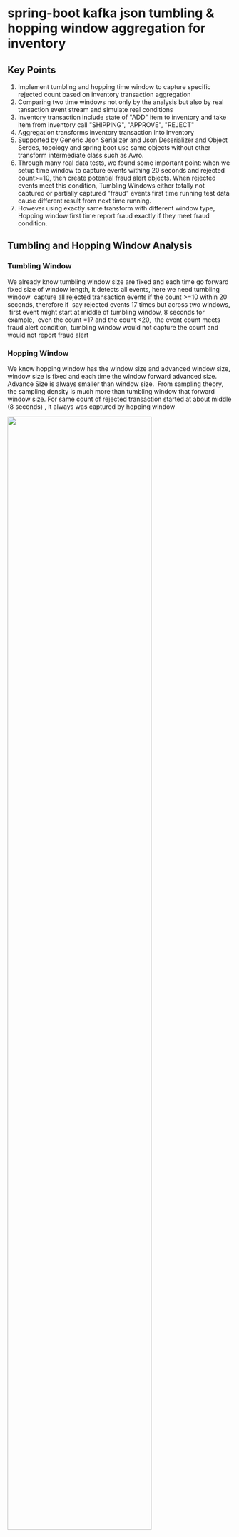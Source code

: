 # spring-boot kafka json tumbling & hopping window aggregation for inventory
## Key Points
  1. Implement tumbling and hopping time window to capture specific rejected count based on inventory transaction aggregation 
  2. Comparing two time windows not only by the analysis but also by real tansaction event stream and simulate real conditions 
  3. Inventory transaction include state of "ADD" item to inventory and take item from inventory call "SHIPPING", "APPROVE", 
     "REJECT"
  5. Aggregation transforms inventory transaction into inventory
  6. Supported by Generic Json Serializer and Json Deserializer and Object Serdes, topology and spring boot use same objects 
     without other transform intermediate class such as Avro.
  7. Through many real data tests, we found some important point: when we setup time window to capture events withing 20 
     seconds and rejected count>=10, then create potential fraud alert objects. When rejected events meet this condition, 
     Tumbling Windows either totally not captured or partially captured "fraud" events first time running test data cause 
     different result from next time running.
  8. However using exactly same transform with different window type, Hopping window first time report fraud exactly if they 
     meet fraud condition.
 
     
## Tumbling and Hopping Window Analysis
 
### Tumbling Window

   We already know tumbling window size are fixed and each time go forward fixed size of window length, it detects all events, here 
   we need tumbling window  capture all rejected transaction events if the count >=10 within 20 seconds, therefore if  say rejected 
   events 17 times but across two windows,  first event might start at middle of tumbling window, 8 seconds for example,  even the 
   count =17 and the count <20,  the event count meets fraud alert condition, tumbling window would not capture the count and would 
   not report fraud alert



### Hopping Window

  We know hopping window has the window size and advanced window size, window size is fixed and each time the window forward 
  advanced size. Advance Size is always smaller than window size.  From sampling theory, the sampling density is much more than 
  tumbling window that forward window size.
  For same count of rejected transaction started at about middle (8 seconds) , it always was captured by hopping window
  
  <img src="images/two-type-of-time-windows.png" width="80%" height="80%">

## Data Flow Chart
  
  <img src="images/work-flow-chart.png" width="80%" height="80%">
 
  
## System configuration and Settings 
## Project Structure
  We create one project container modules, one module contains hopping window kstream processor and another module is tumbling window
  processor. each modules are mostly same except the kstream processors. 
  Under main project directory (spring-boot-kafka-json-tumbling-hopping-window-aggregation-inventory), we have docker-compose.yml
  and restart.sh, run restart.sh to start docker-container 
  
  <img src="images/project-structure-two-modules.png" width="35%" height="35%">
  
    
  
  
## docker-compose.yml

   We need to enphase two points of docker-compose.yml, 
   1. We set KAFKA_ADVERTISED_LISTENERS: PLAINTEXT://localhost:9092, and expose 9092, in our code we alse use thus external same host
      as bootstrap-server because we find spring boot @Kafkalistener of consumer, not care boostrap-server configure, only point 
      localhost:9092, when I use localhost:29092, it issued "127.0.0.1:9092 Node -1, broker connection refused" error message
   2. We need set kafka network explicity name, here is "kafka_same_host_net", otherwise docker compose take current directory
      spring-boot-kafka-json-tumbling-hopping-window-aggregation-inventory-default as network name, when we start similiar docker-
      compose.yml in different diectory name, it complained spring-boot-kafka-json-tumbling-hopping-window-aggregation-inventory-
      default not found , refuse start 
   
            version: '3'
            services:
              zookeeper:
                image: confluentinc/cp-zookeeper:6.0.0
                hostname: zookeeper
                container_name: zookeeper
                ports:
                  - "32181:32181"
                environment:
                  ZOOKEEPER_CLIENT_PORT: 32181
                  ZOOKEEPER_TICK_TIME: 2000
                networks:
                  - kafka_network
              kafka:
                image: confluentinc/cp-enterprise-kafka:6.0.0
                hostname: kafka
                container_name: kafka
                depends_on:
                  - zookeeper
                ports:
                  - "29092:29092"
                  - "9092:9092"
                environment:
                  KAFKA_BROKER_ID: 1
                  KAFKA_ZOOKEEPER_CONNECT: 'zookeeper:32181'
                  KAFKA_LISTENER_SECURITY_PROTOCOL_MAP: PLAINTEXT:PLAINTEXT,PLAINTEXT_HOST:PLAINTEXT
                  KAFKA_ADVERTISED_LISTENERS: PLAINTEXT://localhost:9092,PLAINTEXT_HOST://localhost:29092
                  KAFKA_OFFSETS_TOPIC_REPLICATION_FACTOR: 1
                  KAFKA_GROUP_INITIAL_REBALANCE_DELAY_MS: 0
                  KAFKA_TRANSACTION_STATE_LOG_MIN_ISR: 1
                  KAFKA_TRANSACTION_STATE_LOG_REPLICATION_FACTOR: 1
                networks:
                  - kafka_network

            networks:
              kafka_network:
                name: kafka_same_host_net
                
### Confluent Zookeeper and Kafka Docker Container

  <img src="images/confluent-zookeeper-kafka-docker-container.png" width="80%" height="80%">
  
## Data Modeling
   
### InventoryTransaction class
    Two states need us pay attention. First state is TranscationRequestState, If add item to inventory call ADD and take away and 
    ship to customer, call SHIPPING, second InventoryTransactionState, when create a transaction, state is CREATE, when aggregator
    call "processTransaction" , if trnsaction is SHIPPING request state and inventory quantity is not enough, transaction will be 
    "REJECT" state
   
        @Data
        @NoArgsConstructor
        @AllArgsConstructor
        @Builder
        @ToString
        public class InventoryTransaction {

            private Long itemId;
            private String itemName;
            private Long quantity;
            private BigDecimal price = BigDecimal.ZERO;
            private Integer count;

            @JsonFormat(shape = JsonFormat.Shape.STRING,
                        pattern = "dd-MM-yyyy hh:mm:ss")
            public Date time;
            @Builder.Default
            public InventoryTransactionState state = InventoryTransactionState.CREATED;

            public TransactionRequestState transactionRequest;

            public static enum InventoryTransactionState {
                CREATED, APPROVED, REJECTED
            }
            public static enum TransactionRequestState {
                ADD,SHIPPING
            }
        }
    
### Inventory class
   
  In inventory method processTransaction(), it sets current transaction to lastTransaction, and then check if transaction 
  request state is SHIPPING and the quantity > inventory balance quantity then set the inventoryTransactionState as "REJECT"
  if the quantity <= inventory quantity, then inventory quantity minus transaction quantity. if request state is ADD, add anyway
  
  
          @Data
          @AllArgsConstructor
          @Builder
          @ToString
          public class Inventory {

              private Long itemId;
              private String itemName;
              private Long quantity;
              private BigDecimal price = BigDecimal.ZERO;

              @JsonFormat(shape = JsonFormat.Shape.STRING,
                      pattern = "dd-MM-yyyy hh:mm:ss")
              private Date lastUpdate;
              private InventoryTransaction latestTransaction;

              public Inventory() {
                  this.itemId=0l;
                  this.itemName="";
                  this.quantity=0L;
                  this.price = BigDecimal.ZERO;
                  this.latestTransaction=null;

              }
              public Inventory processTransaction(InventoryTransaction inventoryTransaction) {

                   setInventory(inventoryTransaction);

                  if (inventoryTransaction.transactionRequest==InventoryTransaction.TransactionRequestState.SHIPPING) {
                      // shipping item from inventory
                      if (this.quantity < inventoryTransaction.getQuantity()) {
                          this.latestTransaction.setState(InventoryTransaction.InventoryTransactionState.REJECTED);
                      } else {
                          this.latestTransaction.setState(InventoryTransaction.InventoryTransactionState.APPROVED);
                          this.quantity-= inventoryTransaction.getQuantity()==null ? 0:inventoryTransaction.getQuantity();
                      }
                  } else if (inventoryTransaction.transactionRequest==InventoryTransaction.TransactionRequestState.ADD){
                      // add item to inventory
                      this.quantity+=inventoryTransaction.getQuantity()==null ? 0:inventoryTransaction.getQuantity();
                      this.latestTransaction.setState(InventoryTransaction.InventoryTransactionState.APPROVED);
                  }
                  return this;
              }
              public void setInventory(InventoryTransaction transaction) {
                  this.itemId= transaction.getItemId();
                  this.itemName = transaction.getItemName();
                  this.price = transaction.getPrice();
                  this.lastUpdate=transaction.getTime();
                  this.latestTransaction = transaction;
              }
          }
          
### Potential Fraud Alert Class
        @Data
        @NoArgsConstructor
        @AllArgsConstructor
        public class PotentialFraudAlert {
            private Long itemId;
            private Long rejectedTransactionCount;
            private String message;
        }


## Detail Topology of Aggregation & Time Window 

  This part is core of this project. Basic logic is that consumed the transaction event stream, submitted the transaction to
  inventory, filter the rejected transactions and sink to rejected topic, applied time window, within 20 seconds, if rejected 
  transactions count>=10, create potential fraud alert objects and sink to fraud alert topic
  
  Following is detail topology flow
  
  <img src="images/topology-for-kstream-processor.png" width="90%" height="90%">
    
### Topology code as following 
  
### Inventory Hopping window kstream process  

            @EnableKafkaStreams
            @EnableKafka
            @Configuration
            @Slf4j
            public class InventoryHoppingWindowProcessor {

                @Bean
                @DependsOn(KafkaStreamsDefaultConfiguration.DEFAULT_STREAMS_CONFIG_BEAN_NAME)
                public KStream<Long, Inventory> kStream(StreamsBuilder streamsBuilder) {


                    KStream<Long, InventoryTransaction> inventoryTransactionKStream = 
                    streamsBuilder.stream(Constants.INVENTORY_TRANSACTIONS,
                            Consumed.with(Serdes.Long(), InventoryTransactionSerdes.serdes())
                                    .withTimestampExtractor(new TransactionTimeExtractor()));


                    KStream<Long, Inventory> inventoryKStream =
                            inventoryTransactionKStream.groupByKey()
                                    .aggregate(()->new Inventory(),
                                            (key, value, aggregate) -> {
                                                aggregate.processTransaction(value);
                                                return aggregate;
                                            },
                                            Materialized.with(Serdes.Long(), InventorySerdes.serdes())
                                    )
                                    .toStream();
    
                    inventoryKStream.to(Constants.INVENTORY, Produced.with(Serdes.Long(), InventorySerdes.serdes()));

                    KStream<Long, InventoryTransaction> rejectedTransactionStream = inventoryKStream
                            .mapValues((readOnlyKey,value)->value.getLatestTransaction())
                            .filter((kay,value)->value.state== InventoryTransaction.InventoryTransactionState.REJECTED);


                    rejectedTransactionStream
                            .to(Constants.REJECTED_TRANSACTIONS, Produced.with(Serdes.Long(), 
                            InventoryTransactionSerdes.serdes()));

                    Duration hoppingWindowSize = Duration.ofSeconds(20L);
                    Duration advanceWindowSize = Duration.ofSeconds(2L);
                    rejectedTransactionStream
                            .groupByKey()
                            .windowedBy(TimeWindows.of(hoppingWindowSize).advanceBy(advanceWindowSize).grace(Duration.ofSeconds(0)))
                            .count()
                            .suppress(untilWindowCloses(unbounded()))
                            .toStream()
                            .map((key,value)-> KeyValue.pair(key.key(),value))
                             .filter((key,value)->value>=10)
                            .peek(((key,value)->log.info("Peek Within 20 seconds and rejected times>=10 ,Hopping Window captured 
                            rejected inventory transactions as itemId {},  Count {}",key,value)))
                            .mapValues((key,value)->new PotentialFraudAlert(key,value,String.format("Hopping Window captured Potential 
                            Fraud Alerts as itemId %s Count %d",key,value)))
                            .to(Constants.POTENTIAL_FRAUD_ALERT,Produced.with(Serdes.Long(), PotentialFraudAlertSerdes.serdes()));
                    return inventoryKStream;
                }
            }
  
### Inventory Tumbling window kstream processor

   
   Ignore same parts as hopping window, only show time window code section as following 
   
   
   ...........
   
                 Duration tumblingWindowSize = Duration.ofSeconds(20L);
                rejectedTransactionStream
                        .groupByKey()
                        // tumbling window setting 20 second and grace means consider latency of system or network
                        .windowedBy(TimeWindows.of(tumblingWindowSize).grace(Duration.ofSeconds(0)))
                        .count()
                        .suppress(untilWindowCloses(unbounded()))
                        .toStream()
                        .map((key,value)-> KeyValue.pair(key.key(),value))
                        .filter((key,value)->value>=10)
                        .peek(((key,value)->log.info("Within 20 seconds and rejected times>=10 ,Tumbling Window captured rejected 
                        inventory transactions as itemId {},  Count {}",key,value)))
                        .mapValues((key,value)->new PotentialFraudAlert(key,value,String.format("Within 20 seconds and rejected 
                        times>=10, Tumbling Window captured rejected inventory transactions as itemId %s Count %d",key,value)))
                        .to(Constants.POTENTIAL_FRAUD_ALERT,Produced.with(Serdes.Long(), PotentialFraudAlertSerdes.serdes()));

              return inventoryKStream;
          }
  
## Inventory Transaction Service for Restful API

   We map inventoryTransactionDto to inventoryTransaction, here round 2 decimals of Double price wben convert Double to BigDecimal
   price. 
   
              @Service
              public class InventoryTransactionService {
                  public InventoryTransaction toInventoryTransaction(InventoryTransactionDto inventoryTransactionDto) {
                      InventoryTransaction.TransactionRequestState requestState;
                      if (inventoryTransactionDto.requestState.equalsIgnoreCase("ADD")) {
                          requestState = InventoryTransaction.TransactionRequestState.ADD;
                      } else if (inventoryTransactionDto.requestState.equalsIgnoreCase("SHIPPING")) {
                          requestState = InventoryTransaction.TransactionRequestState.SHIPPING;
                      } else {
                          throw new RuntimeException("must specify request state \"Add\" or \"SHOPPING\"");
                      }
                      if (inventoryTransactionDto.getPrice() == null) {
                          throw new RuntimeException("Price is required!");
                      }
                      if (inventoryTransactionDto.getQuantity() == null) {
                          throw new RuntimeException("Quantity is required!");
                      }
                      // keep two decimals only
                      BigDecimal price = new BigDecimal(inventoryTransactionDto.getPrice());
                      price = price.setScale(2, BigDecimal.ROUND_HALF_EVEN);
                      InventoryTransaction InventoryTransaction = 
                      com.kafka.inventory.time.window.aggregate.model.InventoryTransaction.builder()
                              .itemId(inventoryTransactionDto.getItemId())
                              .transactionRequest(requestState)
                              .price(price)
                              .quantity(Long.valueOf(inventoryTransactionDto.getQuantity()))
                              .itemName(inventoryTransactionDto.getItemName())
                              .time(new Date())
                              .build();
                      return InventoryTransaction;
                  }
              }
              
### InventoryTransactionDto 

          @Data
          @NoArgsConstructor
          @AllArgsConstructor
          @Builder
          public class InventoryTransactionDto {
              private Long itemId;
              private String itemName;
              private Long quantity;
              private Double price;
              public String requestState;
          }
          
### Simulating 105 rejected transcation service

            @Service
            public class TestTimeWindowService {

                public List<InventoryTransaction> testTumblingWindowFraud() {
                    int times = 105; ;   //   105 times rejected Transactions
                    BigDecimal price = new BigDecimal(239.99);
                    price = price.setScale(2, BigDecimal.ROUND_HALF_EVEN);
                    List<InventoryTransaction> list = new ArrayList<>();
                    for (int i = 0; i<times;i++) {
                        InventoryTransaction inventoryTransaction= InventoryTransaction.builder()
                                .itemId(10021L)
                                .count(i+1)
                                .price(price)
                                .transactionRequest(InventoryTransaction.TransactionRequestState.SHIPPING)
                                .quantity((long) (2000+Math.random()*1000))
                                .itemName("iWatch")
                                .time(new Date())
                                .build();
                        list.add( inventoryTransaction);
                    }
                    return list;
                }
            }
            
## Restful API and test data    

   Below important point is that before we send bunch of inventoryTransaction, we make 1 second sleep, simulate send transaction once   
   per second, means that we send more ten of transactions within 20 seconds , which expects to be captured by 20 second time window
   
                @RestController
                @RequestMapping("/inventory")
                @RequiredArgsConstructor
                public class TranscationController {

                    private final SendInventoryTransaction sendInventoryTransaction;
                    private final InventoryTransactionService inventoryTransactionService;
                    private final TestTimeWindowService testTimeWindowService;
                    
                    @PostMapping("/transaction")
                    public InventoryTransaction InventoryTransaction(@RequestBody InventoryTransactionDto inventoryTransactionDto) {
                        InventoryTransaction inventoryTransaction = 
                        inventoryTransactionService.toInventoryTransaction(inventoryTransactionDto);
                        sendInventoryTransaction.SendInventoryTransaction(inventoryTransaction);
                        return inventoryTransaction;
                    }

                    @PostMapping("/transactions")
                    public List<InventoryTransactionDto> InventoryTransaction(@RequestBody List<InventoryTransactionDto> 
                    inventoryTransactionDtos) {
                        inventoryTransactionDtos.forEach(inventoryTransactionDto -> {
                            try {
                                Thread.sleep(1000);
                            } catch (InterruptedException e) {
                            }
                            InventoryTransaction inventoryTransaction = 
                            inventoryTransactionService.toInventoryTransaction(inventoryTransactionDto);
                            sendInventoryTransaction.SendInventoryTransaction(inventoryTransaction);
                        });
                        return inventoryTransactionDtos;
                    }

                    @GetMapping("/potentialFraud")
                    public List<InventoryTransaction> potentialFraud() {
                        List<InventoryTransaction> inventoryTransactions = testTimeWindowService.testTumblingWindowFraud();
                        inventoryTransactions.forEach(inventoryTransaction -> {
                            try {
                                Thread.sleep(1000);
                            } catch (InterruptedException e) {}

                            sendInventoryTransaction.SendInventoryTransaction(inventoryTransaction);
                          });
                        return inventoryTransactions;
                    }
                }

### TestData.txt

   under main directory: spring-boot-kafka-json-tumbling-hopping-window-aggregation-inventory
   we have TestData.text, can run about Rest API in Postman. http://localhost:8097/inventory/dataProducer
   we call the simulating test to generate 105 rejected transaction, in http://localhost:8097/inventory/transactions
   we post to hopping window and tumbling window to do comparison tests
   
   
              Postman test data
                GET
                http://localhost:8097/inventory/dataProducer

                POST
                http://localhost:8097/inventory/transaction
                {
                    "itemId":100,
                    "itemName":"iWatch",
                    "price":250.0
                    "quantity":1200,
                    "requestState":"ADD"
                 }

                 POST
                       http://localhost:8097/inventory/transactions
                 Body

              [
                     {
                         "itemId":145,
                         "itemName":"iWatch",
                         "quantity":40,
                         "price":249.4,
                         "requestState":"ADD"
                      },
                     {
                        "itemId":145,
                         "itemName":"iWatch",
                         "price":240.0,
                         "quantity":200,
                         "requestState":"SHIPPING"
                      },
                      {
                         "itemId":145,
                         "itemName":"iWatch",
                         "price":240.0,
                         "quantity":45,
                         "requestState":"SHIPPING"
                     },
                       {
                         "itemId":145,
                         "itemName":"iWatch",
                         "price":240.0,
                         "quantity":40,
                         "requestState":"SHIPPING"
                       },
                        {
                         "itemId":145,
                         "itemName":"iWatch",
                         "price":240.0,
                         "quantity":50,
                         "requestState":"ADD"
                       },
                        {
                         "itemId":145,
                         "itemName":"iWatch",
                         "price":240.0,
                         "quantity":40,
                         "requestState":"SHIPPING"
                       },
                        {
                         "itemId":145,
                         "itemName":"iWatch",
                         "price":240.0,
                         "quantity":30,
                         "requestState":"SHIPPING"
                       },
                        {
                         "itemId":145,
                         "itemName":"iWatch",
                         "price":240.0,
                         "quantity":140,
                         "requestState":"SHIPPING"
                       },
                        {
                         "itemId":145,
                         "itemName":"iWatch",
                         "price":240.0,
                         "quantity":50,
                         "requestState":"SHIPPING"
                       },
                        {
                         "itemId":155,
                         "itemName":"iPhone14",
                         "price":1249.99,
                         "quantity":100,
                         "requestState":"SHIPPING"
                       },
                         {
                         "itemId":155,
                         "itemName":"iPhone14",
                         "price":1249.99,
                         "quantity":50,
                         "requestState":"SHIPPING"
                       }
                       ,
                         {
                         "itemId":155,
                         "itemName":"iPhone14",
                         "price":1249.99,
                         "quantity":102,
                         "requestState":"SHIPPING"
                       }
                       ,
                         {
                         "itemId":155,
                         "itemName":"iPhone14",
                         "price":1249.99,
                         "quantity":20,
                         "requestState":"SHIPPING"
                       },
                         {
                         "itemId":155,
                         "itemName":"iPhone14",
                         "price":1249.99,
                         "quantity":110,
                         "requestState":"SHIPPING"
                       },
                         {
                         "itemId":155,
                         "itemName":"iPhone14",
                         "price":1249.99,
                         "quantity":120,
                         "requestState":"SHIPPING"
                       },
                         {
                         "itemId":155,
                         "itemName":"iPhone14",
                         "price":1249.99,
                         "quantity":80,
                         "requestState":"SHIPPING"
                       },
                         {
                         "itemId":155,
                         "itemName":"iPhone14",
                         "price":1249.99,
                         "quantity":90,
                         "requestState":"SHIPPING"
                       },
                         {
                         "itemId":155,
                         "itemName":"iPhone14",
                         "price":1249.99,
                         "quantity":122,
                         "requestState":"SHIPPING"
                       },
                         {
                         "itemId":155,
                         "itemName":"iPhone14",
                         "price":1249.99,
                         "quantity":44,
                         "requestState":"SHIPPING"
                       }
                       ,
                         {
                         "itemId":155,
                         "itemName":"iPhone14",
                         "price":1249.99,
                         "quantity":55,
                         "requestState":"SHIPPING"
                       }
                   ]
                   
## Test Result:
  
### Tumbling Window missed or partially rejected transactions fraud alert when the count >=10  within 20 seconds

   Reproduce this case:
   Run InventoryTransactionTumblingWinApp --> post http://localhost:8097/inventory/transactions and copy below data tp body --> waiting 
   20 seconds--> itemId 145 was rejected 12 times and itemId 155 was rejected 11 times --> but tumbling window missed fraud alert at 
   all as following 
   
   <img src="images/tumbling-window-miss-potential-fraud-alert.png" width="90%" height="90%">  
   
   Runing second time tumbling window captured item 159 and missed 149
   
   <img src="images/Tumbling-window-only-capture-159-not-149-rejects.png" width="90%" height="90%">
   
### Hopping Window correctly capture rejected transactions fraud alert at first time
  
   <img src="images/hopping-window-always-capture-10-more-rejects.png" width="90%" height="90%">  

   even I changed the itemIds, It captured changed itemids meet fraud alert condition
   
   <img src="images/chang-itemid-from-155-to-158-start-hopping-window.png" width="90%" height="90%">  
   
### You can test following URL to running 105 rejected transactions 
 GET
    http://localhost:8097/inventory/dataProducer
    
## Conclusion

  Through testing and analysis, hopping Window are much stable to capture particular events than tumbling window, this project
  privide USE CASE for Transaction Event real time stream tranform by time window based on the transaction aggregation, it may
  be applied to password check or bank fraud check etc as my wish



## Detail information as below link

  [spring-boot kafka json tumbling & hopping window aggregation for inventory/](https://johnzhang320.com/spring-boot-kafka-json-tumbling-and-hopping-window-aggregation-for-inventory/)
 
  
 ## My Kafka Related Links
 
  [spring-boot-kafka-json-stateful-aggregation/](https://johnzhang320.com/spring-boot-kafka-json-stateful-aggregation)
  
  [spring-boot kafka json stream/](https://johnzhang320.com/spring-boot-kafka-json-stream)
  
  [Spring boot connects to AWS EC2 Kafka docker container/](https://johnzhang320.com/kafka-aws-ec2-kafka-docker/)
  
  [Spring-boot kafka event driven/](https://johnzhang320.com/spring-boot-kafka-event-driven)
 
  [Spring-boot kafka stream sorted unique word count/](https://johnzhang320.com/sorted-unique-word-count/)
 
  
   

